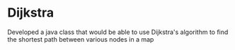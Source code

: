 # Dijkstra
Developed a java class that would be able to use Dijkstra's algorithm to find the shortest path between various nodes in a map
